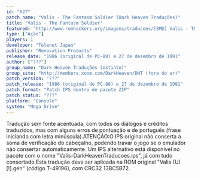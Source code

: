 ```yaml
---
id: "627"
patch_name: "Valis - The Fantasm Soldier (Dark Heaven Traduções)"
title: "Valis - The Fantasm Soldier"
featured: "http://www.romhackers.org/imagens/traducoes/[SMD] Valis - The Fantasm Soldier - Dark Heaven Traducoes - 1.png"
type: ["Ação"]
players: 1
developer: "Telenet Japan"
publisher: "Renovation Products"
release_date: "1986 (original de PC-88) e 27 de dezembro de 1991"
author: ["???"]
group_name: "Dark Heaven Traduções (extinto)"
group_site: "http://members.xoom.com/DarkHeaven/DHT (fora do ar)"
patch_version: "???"
patch_release: "1986 (original de PC-88) e 27 de dezembro de 1991"
patch_format: "Patch IPS dentro de pacote ZIP"
patch_status: "???"
platform: "Console"
system: "Mega Drive"
---
```


Tradução sem fonte acentuada, com todos os diálogos e créditos traduzidos, mas com alguns erros de pontuação e de português (frase iniciando com letra minúscula).ATENÇÃO:O IPS original não conserta a soma de verificação do cabeçalho, podendo travar o jogo se o emulador não consertar automaticamente. Um IPS alternativo está disponível no pacote com o nome "Valis-DarkHeavenTraducoes.ips", já com tudo consertado.Esta tradução deve ser aplicada na ROM original "Valis (U) [!].gen" (código T-49196), com CRC32 13BC5B72.